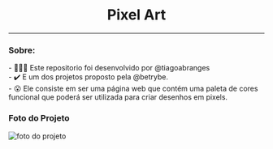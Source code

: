 <h1 align="center"> Pixel Art </h1>
<hr /> 
<h3 align="left"> Sobre: </h3>
 -  👨🏼‍🔧 Este repositorio foi desenvolvido por @tiagoabranges </br>
 -  ✔️ E um dos projetos proposto pela @betrybe. </br>
 -  😮 Ele consiste em ser uma página web que contém uma paleta de cores funcional que poderá ser utilizada para criar desenhos em pixels. 

 <h3 align="left"> Foto do Projeto </h3>
 <img src="pokedex.png" alt="foto do projeto" />